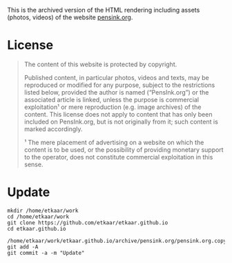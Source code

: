 This is the archived version of the HTML rendering including assets (photos, videos) of the website [pensink.org](https://pensink.org).

# License

> The content of this website is protected by copyright.
>
> Published content, in particular photos, videos and texts, may be reproduced or modified for any purpose, subject to the restrictions listed below, provided the author is named (“PensInk.org”) or the associated article is linked, unless the purpose is commercial exploitation¹ or mere reproduction (e.g. image archives) of the content. This license does not apply to content that has only been included on PensInk.org, but is not originally from it; such content is marked accordingly.
> 
> ¹ The mere placement of advertising on a website on which the content is to be used, or the possibility of providing monetary support to the operator, does not constitute commercial exploitation in this sense.

# Update

```
mkdir /home/etkaar/work
cd /home/etkaar/work
git clone https://github.com/etkaar/etkaar.github.io
cd etkaar.github.io

/home/etkaar/work/etkaar.github.io/archive/pensink.org/pensink.org.copy.sh
git add -A
git commit -a -m "Update"
```
